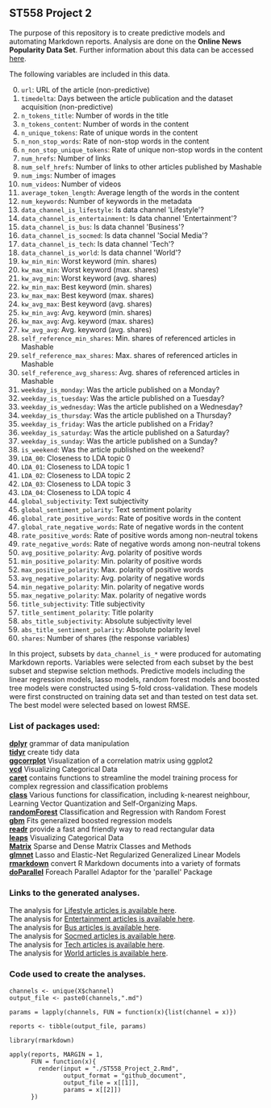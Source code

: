 ## ST558 Project 2  

The purpose of this repository is to create predictive models and automating Markdown reports. Analysis are done on the **Online News Popularity Data Set**. Further information about this data can be accessed [here](https://archive.ics.uci.edu/ml/datasets/Online+News+Popularity).   

The following variables are included in this data.  
 
0. `url`: URL of the article (non-predictive)   
1. `timedelta`: Days between the article publication and the dataset acquisition (non-predictive)   
2. `n_tokens_title`: Number of words in the title   
3. `n_tokens_content`: Number of words in the content   
4. `n_unique_tokens`: Rate of unique words in the content   
5. `n_non_stop_words`: Rate of non-stop words in the content   
6. `n_non_stop_unique_tokens`: Rate of unique non-stop words in the content   
7. `num_hrefs`: Number of links   
8. `num_self_hrefs`: Number of links to other articles published by Mashable   
9. `num_imgs`: Number of images   
10. `num_videos`: Number of videos   
11. `average_token_length`: Average length of the words in the content   
12. `num_keywords`: Number of keywords in the metadata   
13. `data_channel_is_lifestyle`: Is data channel 'Lifestyle'?   
14. `data_channel_is_entertainment`: Is data channel 'Entertainment'?   
15. `data_channel_is_bus`: Is data channel 'Business'?   
16. `data_channel_is_socmed`: Is data channel 'Social Media'?   
17. `data_channel_is_tech`: Is data channel 'Tech'?   
18. `data_channel_is_world`: Is data channel 'World'?   
19. `kw_min_min`: Worst keyword (min. shares)   
20. `kw_max_min`: Worst keyword (max. shares)   
21. `kw_avg_min`: Worst keyword (avg. shares)   
22. `kw_min_max`: Best keyword (min. shares)   
23. `kw_max_max`: Best keyword (max. shares)   
24. `kw_avg_max`: Best keyword (avg. shares)   
25. `kw_min_avg`: Avg. keyword (min. shares)   
26. `kw_max_avg`: Avg. keyword (max. shares)   
27. `kw_avg_avg`: Avg. keyword (avg. shares)   
28. `self_reference_min_shares`: Min. shares of referenced articles in Mashable   
29. `self_reference_max_shares`: Max. shares of referenced articles in Mashable   
30. `self_reference_avg_sharess`: Avg. shares of referenced articles in Mashable   
31. `weekday_is_monday`: Was the article published on a Monday?   
32. `weekday_is_tuesday`: Was the article published on a Tuesday?   
33. `weekday_is_wednesday`: Was the article published on a Wednesday?   
34. `weekday_is_thursday`: Was the article published on a Thursday?   
35. `weekday_is_friday`: Was the article published on a Friday?   
36. `weekday_is_saturday`: Was the article published on a Saturday?   
37. `weekday_is_sunday`: Was the article published on a Sunday?   
38. `is_weekend`: Was the article published on the weekend?   
39. `LDA_00`: Closeness to LDA topic 0   
40. `LDA_01`: Closeness to LDA topic 1   
41. `LDA_02`: Closeness to LDA topic 2   
42. `LDA_03`: Closeness to LDA topic 3   
43. `LDA_04`: Closeness to LDA topic 4   
44. `global_subjectivity`: Text subjectivity   
45. `global_sentiment_polarity`: Text sentiment polarity   
46. `global_rate_positive_words`: Rate of positive words in the content   
47. `global_rate_negative_words`: Rate of negative words in the content   
48. `rate_positive_words`: Rate of positive words among non-neutral tokens   
49. `rate_negative_words`: Rate of negative words among non-neutral tokens   
50. `avg_positive_polarity`: Avg. polarity of positive words   
51. `min_positive_polarity`: Min. polarity of positive words   
52. `max_positive_polarity`: Max. polarity of positive words   
53. `avg_negative_polarity`: Avg. polarity of negative words   
54. `min_negative_polarity`: Min. polarity of negative words   
55. `max_negative_polarity`: Max. polarity of negative words   
56. `title_subjectivity`: Title subjectivity   
57. `title_sentiment_polarity`: Title polarity   
58. `abs_title_subjectivity`: Absolute subjectivity level   
59. `abs_title_sentiment_polarity`: Absolute polarity level   
60. `shares`: Number of shares (the response variables)   

In this project, subsets by `data_channel_is_*` were produced for automating Markdown reports. Variables were selected from each subset by the best subset and stepwise selction methods. Predictive models including the linear regression models, lasso models, random forest models and boosted tree models were constructed using 5-fold cross-validation. These models were first constructed on training data set and than tested on test data set. The best model were selected based on lowest RMSE.   

### List of packages used:      

[__dplyr__](https://dplyr.tidyverse.org/) grammar of data manipulation  
[__tidyr__](https://tidyr.tidyverse.org/)  create tidy data  
[__ggcorrplot__](https://cran.r-project.org/web/packages/ggcorrplot/readme/README.html) Visualization of a correlation matrix using ggplot2  
[__vcd__](https://cran.r-project.org/web/packages/vcd/index.html) Visualizing Categorical Data  
[__caret__](https://cran.r-project.org/web/packages/caret/vignettes/caret.html) contains functions to streamline the model training process for complex regression and classification problems  
[__class__](https://cran.r-project.org/web/packages/class/index.html) Various functions for classification, including k-nearest neighbour, Learning Vector Quantization and Self-Organizing Maps.  
[__randomForest__](https://www.rdocumentation.org/packages/randomForest/versions/4.6-14/topics/randomForest) Classification and Regression with Random Forest  
[__gbm__](https://www.rdocumentation.org/packages/gbm/versions/2.1.8/topics/gbm)  Fits generalized boosted regression models  
[__readr__](https://readr.tidyverse.org/) provide a fast and friendly way to read rectangular data  
[__leaps__](https://www.rdocumentation.org/packages/leaps/versions/3.1/topics/leaps) Visualizing Categorical Data  
[__Matrix__](https://cran.r-project.org/web/packages/Matrix/index.html) Sparse and Dense Matrix Classes and Methods  
[__glmnet__](https://cran.r-project.org/web/packages/glmnet/index.html) Lasso and Elastic-Net Regularized Generalized Linear Models  
[__rmarkdown__](https://www.rdocumentation.org/packages/rmarkdown/versions/1.7) convert R Markdown documents into a variety of formats  
[__doParallel__](https://cran.r-project.org/web/packages/doParallel/index.html) Foreach Parallel Adaptor for the 'parallel' Package  

### Links to the generated analyses.  

The analysis for [Lifestyle articles is available here](https://ckatony.github.io/ST558-Project-2/data_channel_is_lifestyle.html).  
The analysis for [Entertainment articles is available here](https://ckatony.github.io/ST558-Project-2/data_channel_is_entertainment.html).  
The analysis for [Bus articles is available here](https://ckatony.github.io/ST558-Project-2/data_channel_is_bus.html).  
The analysis for [Socmed articles is available here](https://ckatony.github.io/ST558-Project-2/data_channel_is_socmed.html).  
The analysis for [Tech articles is available here](https://ckatony.github.io/ST558-Project-2/data_channel_is_tech.html).  
The analysis for [World articles is available here](https://ckatony.github.io/ST558-Project-2/data_channel_is_world.html).  

### Code used to create the analyses.

```{r, eval = FALSE}  
channels <- unique(X$channel)
output_file <- paste0(channels,".md")

params = lapply(channels, FUN = function(x){list(channel = x)})

reports <- tibble(output_file, params)

library(rmarkdown)

apply(reports, MARGIN = 1,
      FUN = function(x){
        render(input = "./ST558_Project_2.Rmd",
               output_format = "github_document", 
               output_file = x[[1]], 
               params = x[[2]])
      })
```
